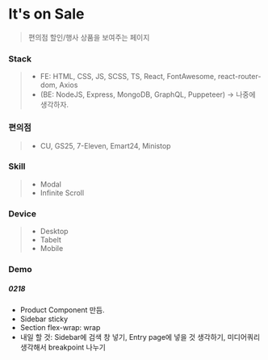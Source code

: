 # It's on Sale

> 편의점 할인/행사 상품을 보여주는 페이지

### Stack

> - FE: HTML, CSS, JS, SCSS, TS, React, FontAwesome, react-router-dom, Axios
> - (BE: NodeJS, Express, MongoDB, GraphQL, Puppeteer) -> 나중에 생각하자.

### 편의점

> - CU, GS25, 7-Eleven, Emart24, Ministop

### Skill

> - Modal
> - Infinite Scroll

### Device

> - Desktop
> - Tabelt
> - Mobile

### Demo

##### 0218

- Product Component 만듬.
- Sidebar sticky
- Section flex-wrap: wrap
- 내일 할 것: Sidebar에 검색 창 넣기, Entry page에 넣을 것 생각하기, 미디어쿼리 생각해서 breakpoint 나누기
